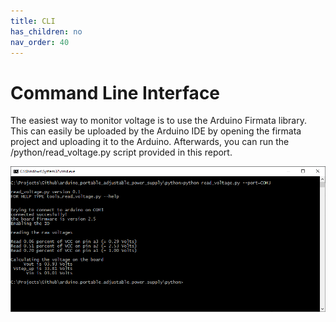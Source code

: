 ```yaml
---
title: CLI
has_children: no
nav_order: 40
---
```


# Command Line Interface

The easiest way to monitor voltage is to use the Arduino Firmata library. This can easily be uploaded by the Arduino IDE by opening the firmata project and uploading it to the Arduino. Afterwards, you can run the /python/read_voltage.py script provided in this report.

![read_voltage.py.png](https://raw.githubusercontent.com/edmugu/arduino_adjustable_power_supply/master/documentation/snippets/read_voltage.py.png "read_voltage.py.png")
